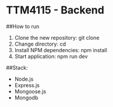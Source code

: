 # TTM4115 - Backend

##How to run

1. Clone the new repository: git clone <repository url> <project name>
2. Change directory: cd <project name>
3. Install NPM dependencies: npm install
4. Start application: npm run dev

##Stack:

* Node.js
* Express.js
* Mongoose.js
* Mongodb
